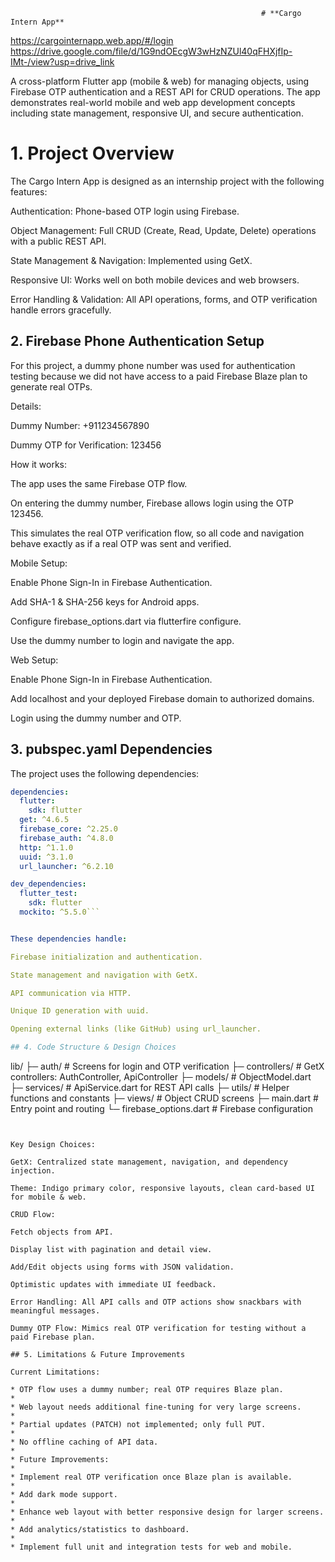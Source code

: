                                                             # **Cargo Intern App**
https://cargointernapp.web.app/#/login
https://drive.google.com/file/d/1G9ndOEcgW3wHzNZUl40qFHXjfIp-IMt-/view?usp=drive_link

A cross-platform Flutter app (mobile & web) for managing objects, using Firebase OTP authentication and a REST API for CRUD operations. The app demonstrates real-world mobile and web app development concepts including state management, responsive UI, and secure authentication.

# 1. Project Overview

The Cargo Intern App is designed as an internship project with the following features:

Authentication: Phone-based OTP login using Firebase.

Object Management: Full CRUD (Create, Read, Update, Delete) operations with a public REST API.

State Management & Navigation: Implemented using GetX.

Responsive UI: Works well on both mobile devices and web browsers.

Error Handling & Validation: All API operations, forms, and OTP verification handle errors gracefully.

## 2. Firebase Phone Authentication Setup

For this project, a dummy phone number was used for authentication testing because we did not have access to a paid Firebase Blaze plan to generate real OTPs.

Details:

Dummy Number: +911234567890

Dummy OTP for Verification: 123456

How it works:

The app uses the same Firebase OTP flow.

On entering the dummy number, Firebase allows login using the OTP 123456.

This simulates the real OTP verification flow, so all code and navigation behave exactly as if a real OTP was sent and verified.

Mobile Setup:

Enable Phone Sign-In in Firebase Authentication.

Add SHA-1 & SHA-256 keys for Android apps.

Configure firebase_options.dart via flutterfire configure.

Use the dummy number to login and navigate the app.

Web Setup:

Enable Phone Sign-In in Firebase Authentication.

Add localhost and your deployed Firebase domain to authorized domains.

Login using the dummy number and OTP.

## 3. pubspec.yaml Dependencies

The project uses the following dependencies:

```yaml
dependencies:
  flutter:
    sdk: flutter
  get: ^4.6.5
  firebase_core: ^2.25.0
  firebase_auth: ^4.8.0
  http: ^1.1.0
  uuid: ^3.1.0
  url_launcher: ^6.2.10

dev_dependencies:
  flutter_test:
    sdk: flutter
  mockito: ^5.5.0```


These dependencies handle:

Firebase initialization and authentication.

State management and navigation with GetX.

API communication via HTTP.

Unique ID generation with uuid.

Opening external links (like GitHub) using url_launcher.

## 4. Code Structure & Design Choices
```
   lib/
   ├─ auth/                  # Screens for login and OTP verification
   ├─ controllers/           # GetX controllers: AuthController, ApiController
   ├─ models/                # ObjectModel.dart
   ├─ services/              # ApiService.dart for REST API calls
   ├─ utils/                 # Helper functions and constants
   ├─ views/                 # Object CRUD screens
   ├─ main.dart              # Entry point and routing
   └─ firebase_options.dart  # Firebase configuration
```


Key Design Choices:

GetX: Centralized state management, navigation, and dependency injection.

Theme: Indigo primary color, responsive layouts, clean card-based UI for mobile & web.

CRUD Flow:

Fetch objects from API.

Display list with pagination and detail view.

Add/Edit objects using forms with JSON validation.

Optimistic updates with immediate UI feedback.

Error Handling: All API calls and OTP actions show snackbars with meaningful messages.

Dummy OTP Flow: Mimics real OTP verification for testing without a paid Firebase plan.

## 5. Limitations & Future Improvements

Current Limitations:

* OTP flow uses a dummy number; real OTP requires Blaze plan.
* 
* Web layout needs additional fine-tuning for very large screens.
* 
* Partial updates (PATCH) not implemented; only full PUT.
* 
* No offline caching of API data.
* 
* Future Improvements:
* 
* Implement real OTP verification once Blaze plan is available.
* 
* Add dark mode support.
* 
* Enhance web layout with better responsive design for larger screens.
* 
* Add analytics/statistics to dashboard.
* 
* Implement full unit and integration tests for web and mobile.
